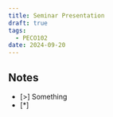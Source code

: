 ```yaml
---
title: Seminar Presentation
draft: true
tags:
  - PECO102
date: 2024-09-20
---
```

## Notes

- [>] Something
- [*] 
